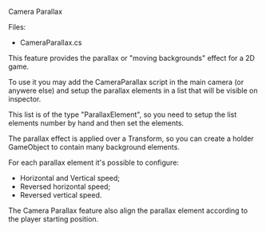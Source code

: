 Camera Parallax

Files:
+ CameraParallax.cs

This feature provides the parallax or "moving backgrounds" effect for a 2D game.

To use it you may add the CameraParallax script in the main camera (or anywere else) and setup the parallax elements in a list that will be visible on inspector.

This list is of the type "ParallaxElement", so you need to setup the list elements number by hand and then set the elements.

The parallax effect is applied over a Transform, so you can create a holder GameObject to contain many background elements.

For each parallax element it's possible to configure:
- Horizontal and Vertical speed;
- Reversed horizontal speed;
- Reversed vertical speed.

The Camera Parallax feature also align the parallax element according to the player starting position.